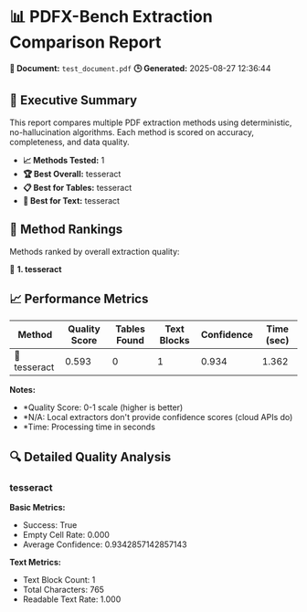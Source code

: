 # 📊 PDFX-Bench Extraction Comparison Report

**📄 Document:** `test_document.pdf`
**🕒 Generated:** 2025-08-27 12:36:44

## 🎯 Executive Summary

This report compares multiple PDF extraction methods using deterministic, no-hallucination algorithms. Each method is scored on accuracy, completeness, and data quality.

- **📈 Methods Tested:** 1
- **🏆 Best Overall:** tesseract
- **📋 Best for Tables:** tesseract
- **📝 Best for Text:** tesseract

## 🏅 Method Rankings

Methods ranked by overall extraction quality:

🥇 **1. tesseract**

## 📈 Performance Metrics

| Method | Quality Score | Tables Found | Text Blocks | Confidence | Time (sec) |
|--------|---------------|--------------|-------------|------------|------------|
| 🔴 tesseract | 0.593 | 0 | 1 | 0.934 | 1.362 |

**Notes:**
- *Quality Score: 0-1 scale (higher is better)
- *N/A: Local extractors don't provide confidence scores (cloud APIs do)
- *Time: Processing time in seconds

## 🔍 Detailed Quality Analysis

### tesseract

**Basic Metrics:**
- Success: True
- Empty Cell Rate: 0.000
- Average Confidence: 0.9342857142857143

**Text Metrics:**
- Text Block Count: 1
- Total Characters: 765
- Readable Text Rate: 1.000

